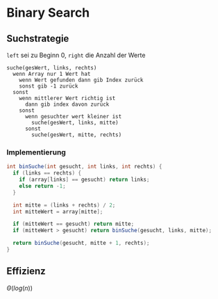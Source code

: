 # Binary Search

## Suchstrategie
`left` sei zu Beginn $0$, `right` die Anzahl der Werte
```
suche(gesWert, links, rechts)
  wenn Array nur 1 Wert hat
    wenn Wert gefunden dann gib Index zurück
    sonst gib -1 zurück
  sonst
    wenn mittlerer Wert richtig ist
      dann gib index davon zurück
    sonst
      wenn gesuchter wert kleiner ist
        suche(gesWert, links, mitte)
      sonst
        suche(gesWert, mitte, rechts)
```

### Implementierung
```java
int binSuche(int gesucht, int links, int rechts) {
  if (links == rechts) {
    if (array[links] == gesucht) return links;
    else return -1;
  }

  int mitte = (links + rechts) / 2;
  int mitteWert = array[mitte];

  if (mitteWert == gesucht) return mitte;
  if (mitteWert > gesucht) return binSuche(gesucht, links, mitte);

  return binSuche(gesucht, mitte + 1, rechts);
}
```

## Effizienz
$\Theta(log(n))$
